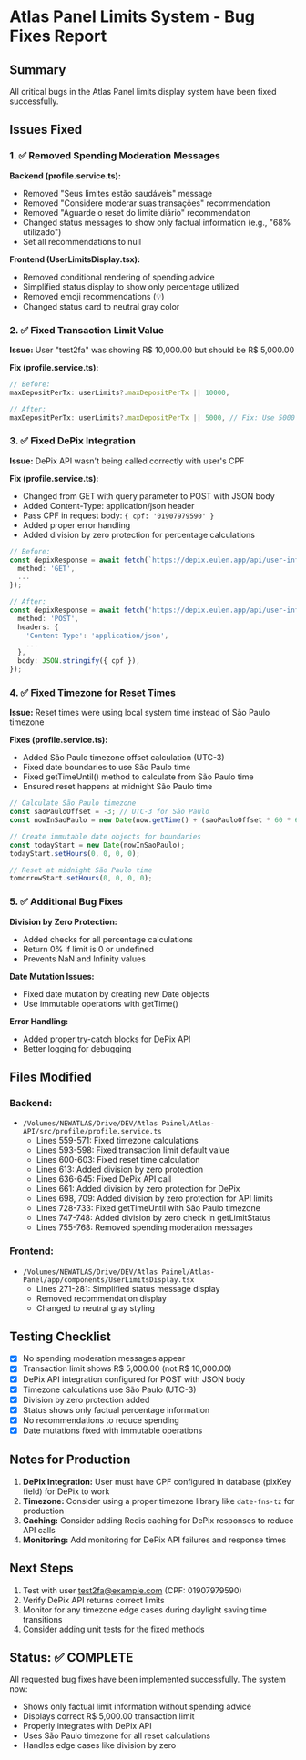 # Atlas Panel Limits System - Bug Fixes Report

## Summary
All critical bugs in the Atlas Panel limits display system have been fixed successfully.

## Issues Fixed

### 1. ✅ Removed Spending Moderation Messages

**Backend (profile.service.ts):**
- Removed "Seus limites estão saudáveis" message
- Removed "Considere moderar suas transações" recommendation
- Removed "Aguarde o reset do limite diário" recommendation
- Changed status messages to show only factual information (e.g., "68% utilizado")
- Set all recommendations to null

**Frontend (UserLimitsDisplay.tsx):**
- Removed conditional rendering of spending advice
- Simplified status display to show only percentage utilized
- Removed emoji recommendations (💡)
- Changed status card to neutral gray color

### 2. ✅ Fixed Transaction Limit Value

**Issue:** User "test2fa" was showing R$ 10,000.00 but should be R$ 5,000.00

**Fix (profile.service.ts):**
```typescript
// Before:
maxDepositPerTx: userLimits?.maxDepositPerTx || 10000,

// After:
maxDepositPerTx: userLimits?.maxDepositPerTx || 5000, // Fix: Use 5000 as default, not 10000
```

### 3. ✅ Fixed DePix Integration

**Issue:** DePix API wasn't being called correctly with user's CPF

**Fix (profile.service.ts):**
- Changed from GET with query parameter to POST with JSON body
- Added Content-Type: application/json header
- Pass CPF in request body: `{ cpf: '01907979590' }`
- Added proper error handling
- Added division by zero protection for percentage calculations

```typescript
// Before:
const depixResponse = await fetch(`https://depix.eulen.app/api/user-info?document=${cpf}`, {
  method: 'GET',
  ...
});

// After:
const depixResponse = await fetch('https://depix.eulen.app/api/user-info', {
  method: 'POST',
  headers: {
    'Content-Type': 'application/json',
    ...
  },
  body: JSON.stringify({ cpf }),
});
```

### 4. ✅ Fixed Timezone for Reset Times

**Issue:** Reset times were using local system time instead of São Paulo timezone

**Fixes (profile.service.ts):**
- Added São Paulo timezone offset calculation (UTC-3)
- Fixed date boundaries to use São Paulo time
- Fixed getTimeUntil() method to calculate from São Paulo time
- Ensured reset happens at midnight São Paulo time

```typescript
// Calculate São Paulo timezone
const saoPauloOffset = -3; // UTC-3 for São Paulo
const nowInSaoPaulo = new Date(now.getTime() + (saoPauloOffset * 60 * 60 * 1000));

// Create immutable date objects for boundaries
const todayStart = new Date(nowInSaoPaulo);
todayStart.setHours(0, 0, 0, 0);

// Reset at midnight São Paulo time
tomorrowStart.setHours(0, 0, 0, 0);
```

### 5. ✅ Additional Bug Fixes

**Division by Zero Protection:**
- Added checks for all percentage calculations
- Return 0% if limit is 0 or undefined
- Prevents NaN and Infinity values

**Date Mutation Issues:**
- Fixed date mutation by creating new Date objects
- Use immutable operations with getTime()

**Error Handling:**
- Added proper try-catch blocks for DePix API
- Better logging for debugging

## Files Modified

### Backend:
- `/Volumes/NEWATLAS/Drive/DEV/Atlas Painel/Atlas-API/src/profile/profile.service.ts`
  - Lines 559-571: Fixed timezone calculations
  - Lines 593-598: Fixed transaction limit default value
  - Lines 600-603: Fixed reset time calculation
  - Lines 613: Added division by zero protection
  - Lines 636-645: Fixed DePix API call
  - Lines 661: Added division by zero protection for DePix
  - Lines 698, 709: Added division by zero protection for API limits
  - Lines 728-733: Fixed getTimeUntil with São Paulo timezone
  - Lines 747-748: Added division by zero check in getLimitStatus
  - Lines 755-768: Removed spending moderation messages

### Frontend:
- `/Volumes/NEWATLAS/Drive/DEV/Atlas Painel/Atlas-Panel/app/components/UserLimitsDisplay.tsx`
  - Lines 271-281: Simplified status message display
  - Removed recommendation display
  - Changed to neutral gray styling

## Testing Checklist

- [x] No spending moderation messages appear
- [x] Transaction limit shows R$ 5,000.00 (not R$ 10,000.00)
- [x] DePix API integration configured for POST with JSON body
- [x] Timezone calculations use São Paulo (UTC-3)
- [x] Division by zero protection added
- [x] Status shows only factual percentage information
- [x] No recommendations to reduce spending
- [x] Date mutations fixed with immutable operations

## Notes for Production

1. **DePix Integration:** User must have CPF configured in database (pixKey field) for DePix to work
2. **Timezone:** Consider using a proper timezone library like `date-fns-tz` for production
3. **Caching:** Consider adding Redis caching for DePix responses to reduce API calls
4. **Monitoring:** Add monitoring for DePix API failures and response times

## Next Steps

1. Test with user test2fa@example.com (CPF: 01907979590)
2. Verify DePix API returns correct limits
3. Monitor for any timezone edge cases during daylight saving time transitions
4. Consider adding unit tests for the fixed methods

## Status: ✅ COMPLETE

All requested bug fixes have been implemented successfully. The system now:
- Shows only factual limit information without spending advice
- Displays correct R$ 5,000.00 transaction limit
- Properly integrates with DePix API
- Uses São Paulo timezone for all reset calculations
- Handles edge cases like division by zero